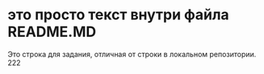 # это просто текст внутри файла README.MD

Это строка для задания, отличная от строки в локальном репозитории. 222


